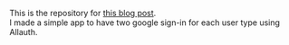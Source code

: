 This is the repository for <a href="https://rx-36.life/post/create-two-google-sign-in-for-each-user-type-using-allauth/" target="_blank">this blog post</a>.  
I made a simple app to have two google sign-in for each user type using Allauth.